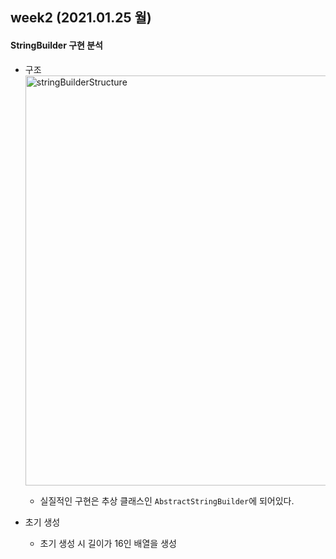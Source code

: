 ## week2 (2021.01.25 월)
#### StringBuilder 구현 분석
- 구조
  <img width="656" alt="stringBuilderStructure" src="https://user-images.githubusercontent.com/60383031/105724767-8e642800-5f6b-11eb-9661-a82f14995587.png">
  
    - 실질적인 구현은 추상 클래스인 `AbstractStringBuilder`에 되어있다.
    
- 초기 생성
    - 초기 생성 시 길이가 16인 배열을 생성
  
